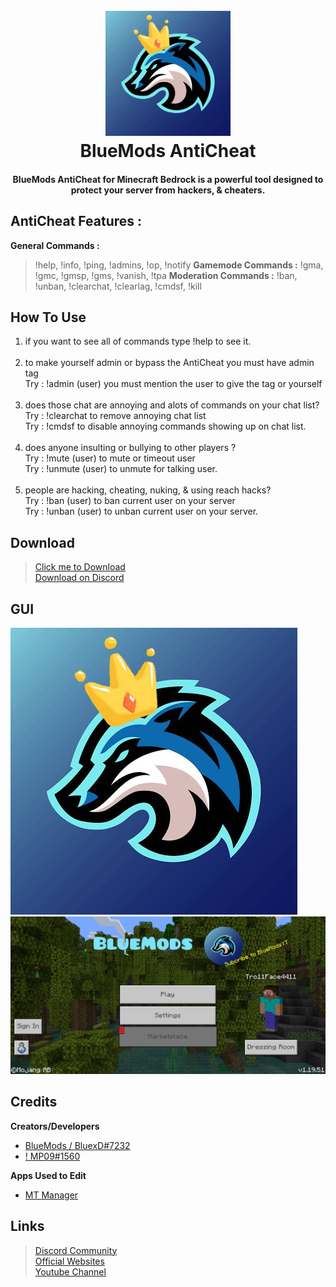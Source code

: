 
<h1 align="center">
  <br>
  <a href="https://www.youtube.com/c/BlueModsYT"><img src="blue.png" alt="BlueMods" width="200"></a>
  <br>
  BlueMods AntiCheat
  <br>
</h1>

<h4 align="center">BlueMods AntiCheat for Minecraft Bedrock is a powerful tool designed to protect your server from hackers, & cheaters</a>.</h4>

## AntiCheat Features :
**General Commands :**
> !help, !info, !ping, !admins, !op, !notify
**Gamemode Commands :**
> !gma, !gmc, !gmsp, !gms, !vanish, !tpa
**Moderation Commands :**
> !ban, !unban, !clearchat, !clearlag, !cmdsf, !kill


## How To Use
1. if you want to see all of commands type !help to see it.</br></br>
2. to make yourself admin or bypass the AntiCheat you must have admin tag</br>
Try : !admin (user) you must mention the user to give the tag or yourself</br></br>
3. does those chat are annoying and alots of commands on your chat list?</br>
Try : !clearchat to remove annoying chat list</br>
Try : !cmdsf to disable annoying commands showing up on chat list.</br></br>
4. does anyone insulting or bullying to other players ?</br>
Try : !mute (user) to mute or timeout user</br>
Try : !unmute (user) to unmute for talking user.</br></br>
5. people are hacking, cheating, nuking, & using reach hacks?</br>
Try : !ban (user) to ban current user on your server</br>
Try : !unban (user) to unban current user on your server.


## Download
> [Click me to Download](https://bluemods.neocities.org)</br>
> [Download on Discord](https://dsc.gg/bluemods)


## GUI
![](blue.png)
![](minecraft.png)


## Credits
**Creators/Developers**
- [BlueMods / BluexD#7232](https://dsc.gg/bluemods)</br>
- [! MP09#1560](https://discord.gg/9J3Nhb7ggg)

**Apps Used to Edit**
- [MT Manager](https://mt2.cn)

## Links
> [Discord Community](https://dsc.gg/bluemods)</br>
> [Official Websites](https://bluemods.neocities.org)</br>
> [Youtube Channel](https://youtube.com/@BlueModsYT)</br>

